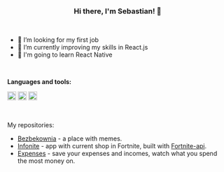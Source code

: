 ### <center>**Hi there, I'm Sebastian! 👋**</center>

<br />

- 👀 I’m looking for my first job
- 🌱 I’m currently improving my skills in React.js
- 🏫 I'm going to learn React Native

<br />

**Languages and tools:**

<code><img src='https://user-images.githubusercontent.com/51960484/133693670-9d89e200-f306-4985-8ffd-4f2bf95cca91.png' height='20' /></code>
<code><img src='https://user-images.githubusercontent.com/51960484/133693659-9acff652-bd13-4834-97cd-a4ecfcdc6aaf.png' height='20' /></code>
<code><img src='https://user-images.githubusercontent.com/51960484/133693464-a559ffdd-106b-4137-8046-80d4ec6e014c.png' height='20' /></code>

<br />

My repositories:

- [Bezbekownia](https://github.com/sebastianhaber/bezbekownia-public) - a place with memes.
- [Infonite](https://github.com/sebastianhaber/infonite) - app with current shop in Fortnite, built with [Fortnite-api](https://fortnite-api.com/).
- [Expenses](https://github.com/sebastianhaber/expenses) - save your expenses and incomes, watch what you spend the most money on.
